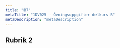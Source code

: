 ```yaml
---
title: "B7"
metaTitle: "1DV025 - Övningsuppgifter delkurs B"
metaDescription: "metaDescription"
---
```


## Rubrik 2
